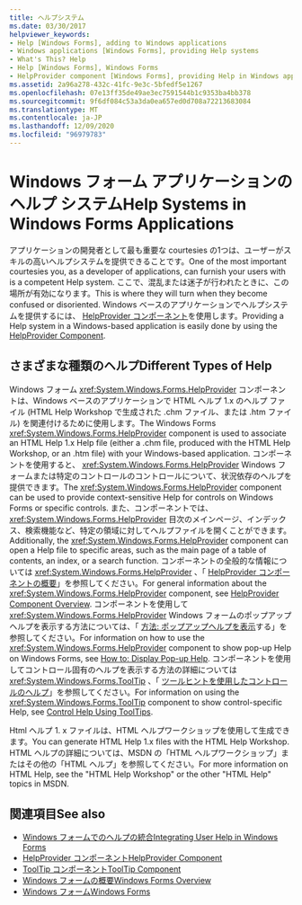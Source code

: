 ```yaml
---
title: ヘルプシステム
ms.date: 03/30/2017
helpviewer_keywords:
- Help [Windows Forms], adding to Windows applications
- Windows applications [Windows Forms], providing Help systems
- What's This? Help
- Help [Windows Forms], Windows Forms
- HelpProvider component [Windows Forms], providing Help in Windows applications
ms.assetid: 2a96a278-432c-41fc-9e3c-5bfedf5e1267
ms.openlocfilehash: 07e13ff35de49ae3ec7591544b1c9353ba4bb378
ms.sourcegitcommit: 9f6df084c53a3da0ea657ed0d708a72213683084
ms.translationtype: MT
ms.contentlocale: ja-JP
ms.lasthandoff: 12/09/2020
ms.locfileid: "96979783"
---
```

# <a name="help-systems-in-windows-forms-applications"></a><span data-ttu-id="441de-102">Windows フォーム アプリケーションのヘルプ システム</span><span class="sxs-lookup"><span data-stu-id="441de-102">Help Systems in Windows Forms Applications</span></span>
<span data-ttu-id="441de-103">アプリケーションの開発者として最も重要な courtesies の1つは、ユーザーがスキルの高いヘルプシステムを提供できることです。</span><span class="sxs-lookup"><span data-stu-id="441de-103">One of the most important courtesies you, as a developer of applications, can furnish your users with is a competent Help system.</span></span> <span data-ttu-id="441de-104">ここで、混乱または迷子が行われたときに、この場所が有効になります。</span><span class="sxs-lookup"><span data-stu-id="441de-104">This is where they will turn when they become confused or disoriented.</span></span> <span data-ttu-id="441de-105">Windows ベースのアプリケーションでヘルプシステムを提供するには、 [HelpProvider コンポーネント](../controls/helpprovider-component-windows-forms.md)を使用します。</span><span class="sxs-lookup"><span data-stu-id="441de-105">Providing a Help system in a Windows-based application is easily done by using the [HelpProvider Component](../controls/helpprovider-component-windows-forms.md).</span></span>  
  
## <a name="different-types-of-help"></a><span data-ttu-id="441de-106">さまざまな種類のヘルプ</span><span class="sxs-lookup"><span data-stu-id="441de-106">Different Types of Help</span></span>  
 <span data-ttu-id="441de-107">Windows フォーム <xref:System.Windows.Forms.HelpProvider> コンポーネントは、Windows ベースのアプリケーションで HTML ヘルプ 1.x のヘルプ ファイル (HTML Help Workshop で生成された .chm ファイル、または .htm ファイル) を関連付けるために使用します。</span><span class="sxs-lookup"><span data-stu-id="441de-107">The Windows Forms <xref:System.Windows.Forms.HelpProvider> component is used to associate an HTML Help 1.x Help file (either a .chm file, produced with the HTML Help Workshop, or an .htm file) with your Windows-based application.</span></span> <span data-ttu-id="441de-108">コンポーネントを使用すると、 <xref:System.Windows.Forms.HelpProvider> Windows フォームまたは特定のコントロールのコントロールについて、状況依存のヘルプを提供できます。</span><span class="sxs-lookup"><span data-stu-id="441de-108">The <xref:System.Windows.Forms.HelpProvider> component can be used to provide context-sensitive Help for controls on Windows Forms or specific controls.</span></span> <span data-ttu-id="441de-109">また、コンポーネントでは、 <xref:System.Windows.Forms.HelpProvider> 目次のメインページ、インデックス、検索機能など、特定の領域に対してヘルプファイルを開くことができます。</span><span class="sxs-lookup"><span data-stu-id="441de-109">Additionally, the <xref:System.Windows.Forms.HelpProvider> component can open a Help file to specific areas, such as the main page of a table of contents, an index, or a search function.</span></span> <span data-ttu-id="441de-110">コンポーネントの全般的な情報については <xref:System.Windows.Forms.HelpProvider> 、「 [HelpProvider コンポーネントの概要](../controls/helpprovider-component-overview-windows-forms.md)」を参照してください。</span><span class="sxs-lookup"><span data-stu-id="441de-110">For general information about the <xref:System.Windows.Forms.HelpProvider> component, see [HelpProvider Component Overview](../controls/helpprovider-component-overview-windows-forms.md).</span></span> <span data-ttu-id="441de-111">コンポーネントを使用して <xref:System.Windows.Forms.HelpProvider> Windows フォームのポップアップヘルプを表示する方法については、「 [方法: ポップアップヘルプを表示](how-to-display-pop-up-help.md)する」を参照してください。</span><span class="sxs-lookup"><span data-stu-id="441de-111">For information on how to use the <xref:System.Windows.Forms.HelpProvider> component to show pop-up Help on Windows Forms, see [How to: Display Pop-up Help](how-to-display-pop-up-help.md).</span></span> <span data-ttu-id="441de-112">コンポーネントを使用してコントロール固有のヘルプを表示する方法の詳細については <xref:System.Windows.Forms.ToolTip> 、「 [ツールヒントを使用したコントロールのヘルプ](control-help-using-tooltips.md)」を参照してください。</span><span class="sxs-lookup"><span data-stu-id="441de-112">For information on using the <xref:System.Windows.Forms.ToolTip> component to show control-specific Help, see [Control Help Using ToolTips](control-help-using-tooltips.md).</span></span>  
  
 <span data-ttu-id="441de-113">Html ヘルプ 1. x ファイルは、HTML ヘルプワークショップを使用して生成できます。</span><span class="sxs-lookup"><span data-stu-id="441de-113">You can generate HTML Help 1.x files with the HTML Help Workshop.</span></span> <span data-ttu-id="441de-114">HTML ヘルプの詳細については、MSDN の「HTML ヘルプワークショップ」またはその他の「HTML ヘルプ」を参照してください。</span><span class="sxs-lookup"><span data-stu-id="441de-114">For more information on HTML Help, see the "HTML Help Workshop" or the other "HTML Help" topics in MSDN.</span></span>  
  
## <a name="see-also"></a><span data-ttu-id="441de-115">関連項目</span><span class="sxs-lookup"><span data-stu-id="441de-115">See also</span></span>

- [<span data-ttu-id="441de-116">Windows フォームでのヘルプの統合</span><span class="sxs-lookup"><span data-stu-id="441de-116">Integrating User Help in Windows Forms</span></span>](integrating-user-help-in-windows-forms.md)
- [<span data-ttu-id="441de-117">HelpProvider コンポーネント</span><span class="sxs-lookup"><span data-stu-id="441de-117">HelpProvider Component</span></span>](../controls/helpprovider-component-windows-forms.md)
- [<span data-ttu-id="441de-118">ToolTip コンポーネント</span><span class="sxs-lookup"><span data-stu-id="441de-118">ToolTip Component</span></span>](../controls/tooltip-component-windows-forms.md)
- [<span data-ttu-id="441de-119">Windows フォームの概要</span><span class="sxs-lookup"><span data-stu-id="441de-119">Windows Forms Overview</span></span>](../windows-forms-overview.md)
- [<span data-ttu-id="441de-120">Windows フォーム</span><span class="sxs-lookup"><span data-stu-id="441de-120">Windows Forms</span></span>](../index.yml)
